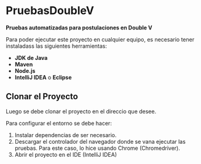 # PruebasDoubleV

**Pruebas automatizadas para postulaciones en Double V**  

Para poder ejecutar este proyecto en cualquier equipo, es necesario tener instaladass las siguientes herramientas:

- **JDK de Java**  
- **Maven**  
- **Node.js**  
- **IntelliJ IDEA** o **Eclipse**  

## Clonar el Proyecto 

Luego se debe clonar el proyecto en el direccio que desee.

Para configurar el entorno se debe hacer:

1. Instalar dependencias de ser necesario.
2. Descargar el controlador del navegador donde se vana ejecutar las pruebas. Para este caso, lo hice usando Chrome (Chromedriver).
3. Abrir el proyecto en el IDE (IntelliJ IDEA)

